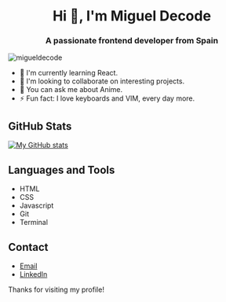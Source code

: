 <h1 align="center">Hi 👋, I'm Miguel Decode</h1>
<h3 align="center">A passionate frontend developer from Spain</h3>

<p align="left"> <img src="https://komarev.com/ghpvc/?username=migueldecode&label=Profile%20views&color=0e75b6&style=flat" alt="migueldecode" /> </p>

- 🌱 I'm currently learning React.
- 👯 I'm looking to collaborate on interesting projects.
- 💬 You can ask me about Anime.
- ⚡ Fun fact: I love keyboards and VIM, every day more.

## GitHub Stats

[![My GitHub stats](https://github-readme-stats.vercel.app/api?username=migueldecode)](https://github.com/MiguelDecode)

## Languages and Tools

- HTML
- CSS
- Javascript
- Git
- Terminal

## Contact

- [Email](mailto:migueldecode@gmail.com)
- [LinkedIn](https://www.linkedin.com/in/miguel-lema-garc%C3%ADa/)

Thanks for visiting my profile!
